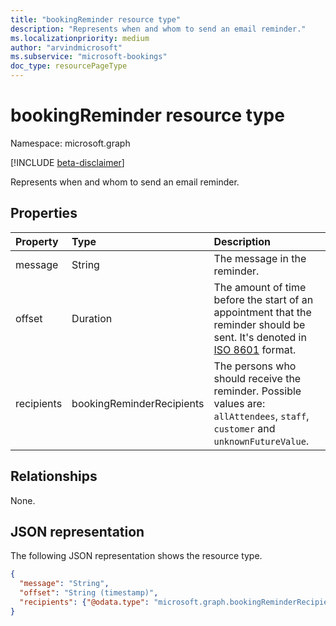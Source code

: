 ```yaml
---
title: "bookingReminder resource type"
description: "Represents when and whom to send an email reminder."
ms.localizationpriority: medium
author: "arvindmicrosoft"
ms.subservice: "microsoft-bookings"
doc_type: resourcePageType
---
```


# bookingReminder resource type

Namespace: microsoft.graph

 [!INCLUDE [beta-disclaimer](../../includes/beta-disclaimer.md)]
 
Represents when and whom to send an email reminder.


## Properties
| Property	   | Type	|Description|
|:---------------|:--------|:----------|
|message|String|The message in the reminder.|
|offset|Duration|The amount of time before the start of an appointment that the reminder should be sent. It's denoted in [ISO 8601](https://www.iso.org/iso-8601-date-and-time-format.html) format.|
|recipients|bookingReminderRecipients| The persons who should receive the reminder. Possible values are: `allAttendees`, `staff`, `customer` and `unknownFutureValue`.|

## Relationships

None.

## JSON representation

The following JSON representation shows the resource type.

<!-- {
  "blockType": "resource",
  "optionalProperties": [

  ],
  "@odata.type": "microsoft.graph.bookingReminder"
}-->

```json
{
  "message": "String",
  "offset": "String (timestamp)",
  "recipients": {"@odata.type": "microsoft.graph.bookingReminderRecipients"}
}

```

<!-- uuid: 8fcb5dbc-d5aa-4681-8e31-b001d5168d79
2015-10-25 14:57:30 UTC -->
<!--
{
  "type": "#page.annotation",
  "description": "bookingReminder resource",
  "keywords": "",
  "section": "documentation",
  "tocPath": "",
  "suppressions": []
}
-->


